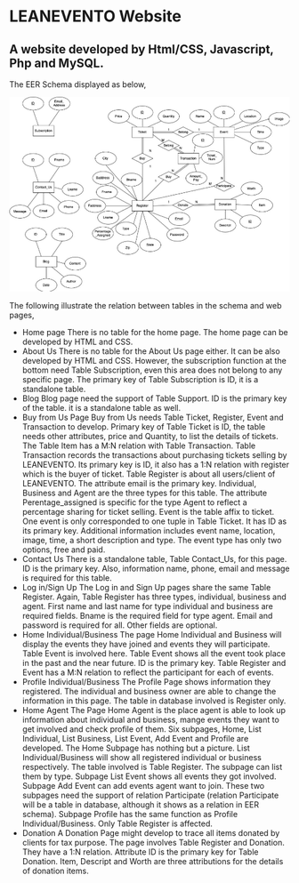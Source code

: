 # LEANEVENTO Website
## A website developed by Html/CSS, Javascript, Php and MySQL.

The EER Schema displayed as below,

![img](https://github.com/mangfu1231/lean/blob/master/image/EER.png)

The following illustrate the relation between tables in the schema and web pages,

* Home page
There is no table for the home page. The home page can be developed by HTML and CSS.
* About Us
There is no table for the About Us page either. It can be also developed by HTML and CSS. However, the subscription function at the bottom need Table Subscription, even this area does not belong to any specific page. The primary key of Table Subscription is ID, it is a standalone table.
* Blog
Blog page need the support of Table Support. ID is the primary key of the table. it is a standalone table as well.
* Buy from Us
Page Buy from Us needs Table Ticket, Register, Event and Transaction to develop. Primary key of Table Ticket is ID, the table needs other attributes, price and Quantity, to list the details of tickets. The Table Item has a M:N relation with Table Transaction. Table Transaction records the transactions about purchasing tickets selling by LEANEVENTO. Its primary key is ID, it also has a 1:N relation with register which is the buyer of ticket. Table Register is about all users/client of LEANEVENTO. The attribute email is the primary key. Individual, Business and Agent are the three types for this table. The attribute Perentage_assigned is specific for the type Agent to reflect a percentage sharing for ticket selling. Event is the table affix to ticket. One event is only corresponded to one tuple in Table Ticket. It has ID as its primary key. Additional information includes event name, location, image, time, a short description and type. The event type has only two options, free and paid.
* Contact Us
There is a standalone table, Table Contact_Us, for this page. ID is the primary key. Also, information name, phone, email and message is required for this table.
* Log in/Sign Up
The Log in and Sign Up pages share the same Table Register. Again, Table Register has three types, individual, business and agent. First name and last name for type individual and business are required fields. Bname is the required field for type agent. Email and password is required for all. Other fields are optional.
* Home Individual/Business
The page Home Individual and Business will display the events they have joined and events they will participate. Table Event is involved here. Table Event shows all the event took place in the past and the near future. ID is the primary key. Table Register and Event has a M:N relation to reflect the participant for each of events.
* Profile Individual/Business
The Profile Page shows information they registered. The individual and business owner are able to change the information in this page. The table in database involved is Register only.
* Home Agent
The Page Home Agent is the place agent is able to look up information about individual and business, mange events they want to get involved and check profile of them. Six subpages, Home, List Individual, List Business, List Event, Add Event and Profile are developed. The Home Subpage has nothing but a picture. List Individual/Business will show all registered individual or business respectively. The table involved is Table Register. The subpage can list them by type. Subpage List Event shows all events they got involved. Subpage Add Event can add events agent want to join. These two subpages need the support of relation Participate (relation Participate will be a table in database, although it shows as a relation in EER schema). Subpage Profile has the same function as Profile Individual/Business. Only Table Register is affected.
* Donation
A Donation Page might develop to trace all items donated by clients for tax purpose. The page involves Table Register and Donation. They have a 1:N relation. Attribute ID is the primary key for Table Donation. Item, Descript and Worth are three attributions for the details of donation items.
